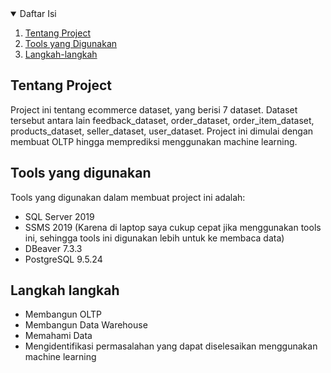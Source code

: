 <!-- TABLE OF CONTENTS -->
<details open="open">
  <summary>Daftar Isi</summary>
  <ol>
    <li><a href="#tentang-project">
      Tentang Project</a>
    </li>
    <li><a href="#tools-yang-digunakan">
      Tools yang Digunakan</a>
    </li>
    <li><a href="#lagkah-langkah">Langkah-langkah</a></li>
  </ol>
</details>

<!-- TENTANG PROJECT -->
## Tentang Project

Project ini tentang ecommerce dataset, yang berisi 7 dataset. Dataset tersebut antara lain feedback_dataset, order_dataset, order_item_dataset, products_dataset, seller_dataset, user_dataset.
Project ini dimulai dengan membuat OLTP hingga memprediksi menggunakan machine learning.


<!-- TOOLS YANG DIGUNAKAN -->
## Tools yang digunakan
Tools yang digunakan dalam membuat project ini adalah:
* SQL Server 2019
* SSMS 2019 (Karena di laptop saya cukup cepat jika menggunakan tools ini, sehingga tools ini digunakan lebih untuk ke membaca data)
* DBeaver 7.3.3
* PostgreSQL 9.5.24

<!-- LANGKAH LANGKAH -->
## Langkah langkah
* Membangun OLTP
* Membangun Data Warehouse
* Memahami Data
* Mengidentifikasi permasalahan yang dapat diselesaikan menggunakan machine learning
